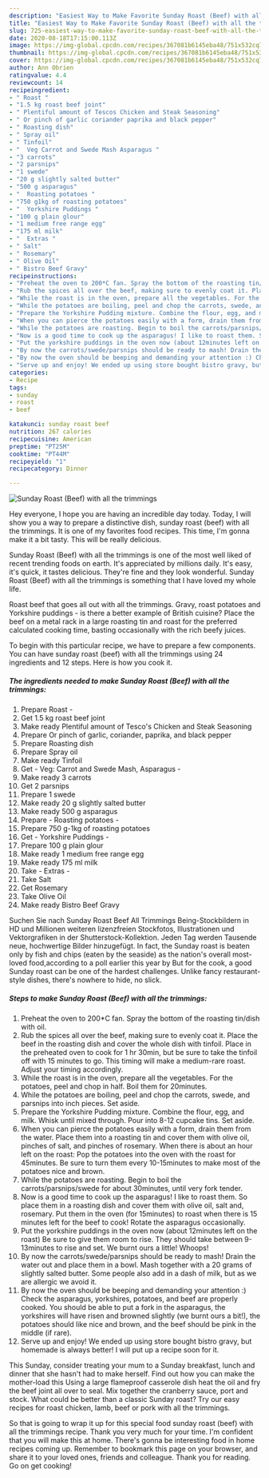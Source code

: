 ```yaml
---
description: "Easiest Way to Make Favorite Sunday Roast (Beef) with all the trimmings"
title: "Easiest Way to Make Favorite Sunday Roast (Beef) with all the trimmings"
slug: 725-easiest-way-to-make-favorite-sunday-roast-beef-with-all-the-trimmings
date: 2020-08-18T17:15:00.113Z
image: https://img-global.cpcdn.com/recipes/367081b6145eba48/751x532cq70/sunday-roast-beef-with-all-the-trimmings-recipe-main-photo.jpg
thumbnail: https://img-global.cpcdn.com/recipes/367081b6145eba48/751x532cq70/sunday-roast-beef-with-all-the-trimmings-recipe-main-photo.jpg
cover: https://img-global.cpcdn.com/recipes/367081b6145eba48/751x532cq70/sunday-roast-beef-with-all-the-trimmings-recipe-main-photo.jpg
author: Ann Obrien
ratingvalue: 4.4
reviewcount: 14
recipeingredient:
- " Roast "
- "1.5 kg roast beef joint"
- " Plentiful amount of Tescos Chicken and Steak Seasoning"
- " Or pinch of garlic coriander paprika and black pepper"
- " Roasting dish"
- " Spray oil"
- " Tinfoil"
- "  Veg Carrot and Swede Mash Asparagus "
- "3 carrots"
- "2 parsnips"
- "1 swede"
- "20 g slightly salted butter"
- "500 g asparagus"
- "  Roasting potatoes "
- "750 g1kg of roasting potatoes"
- "  Yorkshire Puddings "
- "100 g plain glour"
- "1 medium free range egg"
- "175 ml milk"
- "  Extras "
- " Salt"
- " Rosemary"
- " Olive Oil"
- " Bistro Beef Gravy"
recipeinstructions:
- "Preheat the oven to 200*C fan. Spray the bottom of the roasting tin/dish with oil."
- "Rub the spices all over the beef, making sure to evenly coat it. Place the beef in the roasting dish and cover the whole dish with tinfoil. Place in the preheated oven to cook for 1 hr 30min, but be sure to take the tinfoil off with 15 minutes to go. This timing will make a medium-rare roast. Adjust your timing accordingly."
- "While the roast is in the oven, prepare all the vegetables. For the potatoes, peel and chop in half. Boil them for 20minutes."
- "While the potatoes are boiling, peel and chop the carrots, swede, and parsnips into inch pieces. Set aside."
- "Prepare the Yorkshire Pudding mixture. Combine the flour, egg, and milk. Whisk until mixed through. Pour into 8-12 cupcake tins. Set aside."
- "When you can pierce the potatoes easily with a form, drain them from the water. Place them into a roasting tin and cover them with olive oil, pinches of salt, and pinches of rosemary. When there is about an hour left on the roast: Pop the potatoes into the oven with the roast for 45minutes. Be sure to turn them every 10-15minutes to make most of the potatoes nice and brown."
- "While the potatoes are roasting. Begin to boil the carrots/parsnips/swede for about 30minutes, until very fork tender."
- "Now is a good time to cook up the asparagus! I like to roast them. So place them in a roasting dish and cover them with olive oil, salt and, rosemary. Put them in the oven (for 15minutes) to roast when there is 15 minutes left for the beef to cook! Rotate the asparagus occasionally."
- "Put the yorkshire puddings in the oven now (about 12minutes left on the roast) Be sure to give them room to rise. They should take between 9-13minutes to rise and set. We burnt ours a little! Whoops!"
- "By now the carrots/swede/parsnips should be ready to mash! Drain the water out and place them in a bowl. Mash together with a 20 grams of slightly salted butter. Some people also add in a dash of milk, but as we are allergic we avoid it."
- "By now the oven should be beeping and demanding your attention :) Check the asparagus, yorkshires, potatoes, and beef are properly cooked. You should be able to put a fork in the asparagus, the yorkshires will have risen and browned slightly (we burnt ours a bit!), the potatoes should like nice and brown, and the beef should be pink in the middle (if rare)."
- "Serve up and enjoy! We ended up using store bought bistro gravy, but homemade is always better! I will put up a recipe soon for it."
categories:
- Recipe
tags:
- sunday
- roast
- beef

katakunci: sunday roast beef 
nutrition: 267 calories
recipecuisine: American
preptime: "PT25M"
cooktime: "PT44M"
recipeyield: "1"
recipecategory: Dinner

---
```



![Sunday Roast (Beef) with all the trimmings](https://img-global.cpcdn.com/recipes/367081b6145eba48/751x532cq70/sunday-roast-beef-with-all-the-trimmings-recipe-main-photo.jpg)

Hey everyone, I hope you are having an incredible day today. Today, I will show you a way to prepare a distinctive dish, sunday roast (beef) with all the trimmings. It is one of my favorites food recipes. This time, I'm gonna make it a bit tasty. This will be really delicious.

Sunday Roast (Beef) with all the trimmings is one of the most well liked of recent trending foods on earth. It's appreciated by millions daily. It's easy, it's quick, it tastes delicious. They're fine and they look wonderful. Sunday Roast (Beef) with all the trimmings is something that I have loved my whole life.

Roast beef that goes all out with all the trimmings. Gravy, roast potatoes and Yorkshire puddings - is there a better example of British cuisine? Place the beef on a metal rack in a large roasting tin and roast for the preferred calculated cooking time, basting occasionally with the rich beefy juices.


To begin with this particular recipe, we have to prepare a few components. You can have sunday roast (beef) with all the trimmings using 24 ingredients and 12 steps. Here is how you cook it.

<!--inarticleads1-->

##### The ingredients needed to make Sunday Roast (Beef) with all the trimmings:

1. Prepare  Roast -
1. Get 1.5 kg roast beef joint
1. Make ready  Plentiful amount of Tesco&#39;s Chicken and Steak Seasoning
1. Prepare  Or pinch of garlic, coriander, paprika, and black pepper
1. Prepare  Roasting dish
1. Prepare  Spray oil
1. Make ready  Tinfoil
1. Get  - Veg: Carrot and Swede Mash, Asparagus -
1. Make ready 3 carrots
1. Get 2 parsnips
1. Prepare 1 swede
1. Make ready 20 g slightly salted butter
1. Make ready 500 g asparagus
1. Prepare  - Roasting potatoes -
1. Prepare 750 g-1kg of roasting potatoes
1. Get  - Yorkshire Puddings -
1. Prepare 100 g plain glour
1. Make ready 1 medium free range egg
1. Make ready 175 ml milk
1. Take  - Extras -
1. Take  Salt
1. Get  Rosemary
1. Take  Olive Oil
1. Make ready  Bistro Beef Gravy


Suchen Sie nach Sunday Roast Beef All Trimmings Being-Stockbildern in HD und Millionen weiteren lizenzfreien Stockfotos, Illustrationen und Vektorgrafiken in der Shutterstock-Kollektion. Jeden Tag werden Tausende neue, hochwertige Bilder hinzugefügt. In fact, the Sunday roast is beaten only by fish and chips (eaten by the seaside) as the nation&#39;s overall most-loved food,according to a poll earlier this year by But for the cook, a good Sunday roast can be one of the hardest challenges. Unlike fancy restaurant-style dishes, there&#39;s nowhere to hide, no slick. 

<!--inarticleads2-->

##### Steps to make Sunday Roast (Beef) with all the trimmings:

1. Preheat the oven to 200*C fan. Spray the bottom of the roasting tin/dish with oil.
1. Rub the spices all over the beef, making sure to evenly coat it. Place the beef in the roasting dish and cover the whole dish with tinfoil. Place in the preheated oven to cook for 1 hr 30min, but be sure to take the tinfoil off with 15 minutes to go. This timing will make a medium-rare roast. Adjust your timing accordingly.
1. While the roast is in the oven, prepare all the vegetables. For the potatoes, peel and chop in half. Boil them for 20minutes.
1. While the potatoes are boiling, peel and chop the carrots, swede, and parsnips into inch pieces. Set aside.
1. Prepare the Yorkshire Pudding mixture. Combine the flour, egg, and milk. Whisk until mixed through. Pour into 8-12 cupcake tins. Set aside.
1. When you can pierce the potatoes easily with a form, drain them from the water. Place them into a roasting tin and cover them with olive oil, pinches of salt, and pinches of rosemary. When there is about an hour left on the roast: Pop the potatoes into the oven with the roast for 45minutes. Be sure to turn them every 10-15minutes to make most of the potatoes nice and brown.
1. While the potatoes are roasting. Begin to boil the carrots/parsnips/swede for about 30minutes, until very fork tender.
1. Now is a good time to cook up the asparagus! I like to roast them. So place them in a roasting dish and cover them with olive oil, salt and, rosemary. Put them in the oven (for 15minutes) to roast when there is 15 minutes left for the beef to cook! Rotate the asparagus occasionally.
1. Put the yorkshire puddings in the oven now (about 12minutes left on the roast) Be sure to give them room to rise. They should take between 9-13minutes to rise and set. We burnt ours a little! Whoops!
1. By now the carrots/swede/parsnips should be ready to mash! Drain the water out and place them in a bowl. Mash together with a 20 grams of slightly salted butter. Some people also add in a dash of milk, but as we are allergic we avoid it.
1. By now the oven should be beeping and demanding your attention :) Check the asparagus, yorkshires, potatoes, and beef are properly cooked. You should be able to put a fork in the asparagus, the yorkshires will have risen and browned slightly (we burnt ours a bit!), the potatoes should like nice and brown, and the beef should be pink in the middle (if rare).
1. Serve up and enjoy! We ended up using store bought bistro gravy, but homemade is always better! I will put up a recipe soon for it.


This Sunday, consider treating your mum to a Sunday breakfast, lunch and dinner that she hasn&#39;t had to make herself. Find out how you can make the mother-load this Using a large flameproof casserole dish heat the oil and fry the beef joint all over to seal. Mix together the cranberry sauce, port and stock. What could be better than a classic Sunday roast? Try our easy recipes for roast chicken, lamb, beef or pork with all the trimmings. 

So that is going to wrap it up for this special food sunday roast (beef) with all the trimmings recipe. Thank you very much for your time. I'm confident that you will make this at home. There's gonna be interesting food in home recipes coming up. Remember to bookmark this page on your browser, and share it to your loved ones, friends and colleague. Thank you for reading. Go on get cooking!
